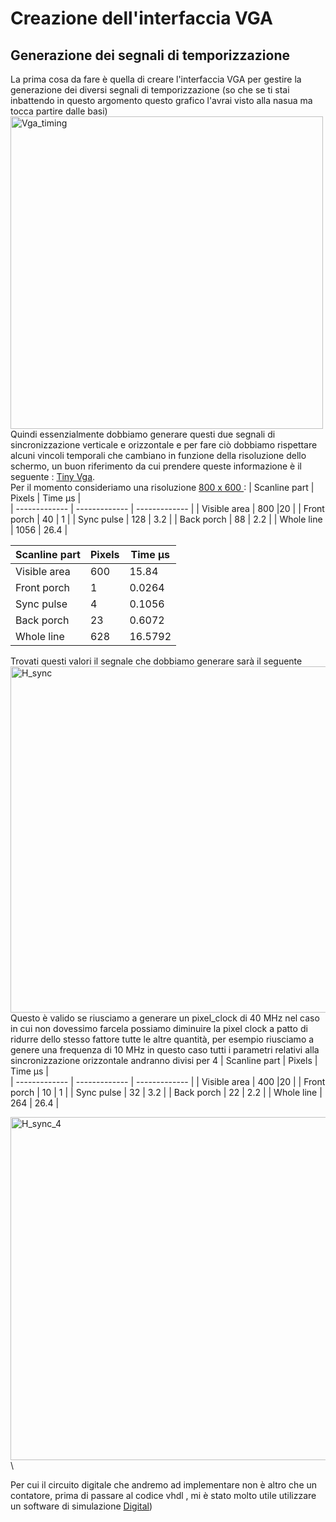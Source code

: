 # Creazione dell'interfaccia VGA
## Generazione dei segnali di temporizzazione
La prima cosa da fare è quella di creare l'interfaccia VGA per gestire la generazione dei diversi segnali di temporizzazione (so che se ti stai inbattendo in questo argomento questo grafico l'avrai visto alla nasua ma tocca partire dalle basi) 
<img src="https://github.com/user-attachments/assets/59a6a7bb-b185-42d1-b946-92ecaf77629a" alt="Vga_timing" width="500" />\
Quindi essenzialmente dobbiamo generare questi due segnali di sincronizzazione verticale e orizzontale e per fare ciò dobbiamo rispettare alcuni vincoli temporali che cambiano in funzione della risoluzione dello schermo, un buon riferimento da cui prendere queste informazione è il seguente : [Tiny Vga](http://tinyvga.com/vga-timing).\
Per il momento consideriamo una risoluzione  [800 x 600 ](http://tinyvga.com/vga-timing/800x600@60Hz):
| Scanline part  | Pixels | Time µs             |   
| ------------- | ------------- | ------------- | 
| Visible area | 800  |20    |
| Front porch  | 40   | 1    |
| Sync pulse   | 128  | 3.2  |
| Back porch   | 88   | 2.2  |
| Whole line   | 1056 | 26.4 |

| Scanline part  | Pixels | Time µs             |   
| ------------- | ------------- | ------------- | 
| Visible area |  600 |   15.84 |
| Front porch  | 	  1 |  0.0264 |
| Sync pulse   | 	  4 |  0.1056 |
| Back porch   |   23 |  0.6072 |
| Whole line   | 	628 | 16.5792 |

Trovati questi valori il segnale che dobbiamo generare sarà il seguente 
<img width="554" alt="H_sync" src="https://github.com/user-attachments/assets/464af050-0650-4903-ac1b-568227672e85">\
Questo è valido se riusciamo a generare un pixel_clock di 40 MHz nel caso in cui non dovessimo farcela possiamo diminuire la pixel clock a patto di ridurre dello stesso fattore tutte le altre quantità, per esempio riusciamo a genere una frequenza di 10 MHz in questo caso tutti i parametri relativi alla sincronizzazione orizzontale andranno divisi per 4 
| Scanline part  | Pixels | Time µs             |   
| ------------- | ------------- | ------------- | 
| Visible area | 400  |20    |
| Front porch  | 10   | 1    |
| Sync pulse   | 32  | 3.2   |
| Back porch   | 22   | 2.2  |
| Whole line   | 264 | 26.4  |

<img width="549" alt="H_sync_4" src="https://github.com/user-attachments/assets/60278fac-8f52-4372-b8d7-1bbbec57b3cc">\

Per cui il circuito digitale che andremo ad implementare non è altro che un contatore, prima di passare al codice vhdl , mi è stato molto utile utilizzare un software di simulazione [Digital](https://github.com/hneemann/Digital))

